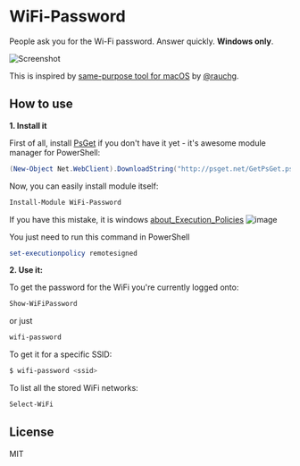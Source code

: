 # WiFi-Password

People ask you for the Wi-Fi password. Answer quickly. **Windows only**.

![Screenshot](https://cloud.githubusercontent.com/assets/557590/6204307/05ab9f88-b54f-11e4-9293-b2bd8c20a409.png)

This is inspired by [same-purpose tool for macOS](https://github.com/rauchg/wifi-password) by [@rauchg](https://github.com/rauchg).

## How to use

**1. Install it**

First of all, install [PsGet](http://psget.net/) if you don't have it yet - it's awesome module manager for PowerShell:

```powershell
(New-Object Net.WebClient).DownloadString("http://psget.net/GetPsGet.ps1") | iex
```

Now, you can easily install module itself:

```powershell
Install-Module WiFi-Password
```

If you have this mistake, it is windows [about_Execution_Policies](https://technet.microsoft.com/zh-CN/library/hh847748.aspx)
![image](https://user-images.githubusercontent.com/23074726/33362000-5701c36a-d515-11e7-864c-9092184a7bc5.png)

You just need to run this command in PowerShell
```powershell
set-executionpolicy remotesigned
```

**2. Use it:**

To get the password for the WiFi you're currently logged onto:

```powershell
Show-WiFiPassword
```

or just

```powershell
wifi-password
```

To get it for a specific SSID:

```powershell
$ wifi-password <ssid>
```

To list all the stored WiFi networks:

```powershell
Select-WiFi
```

## License

MIT
